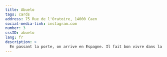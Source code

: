 ```yaml
---
title: Abuelo
tags: cards
address: 75 Rue de l'Oratoire, 14000 Caen
social-media-link: instagram.com
number: 3
cssID: abuelo
lang: fr
description: >
  En passant la porte, on arrive en Espagne. Il fait bon vivre dans la cour intérieure. Sangria y croquetas sont de rigueur.
---
```

